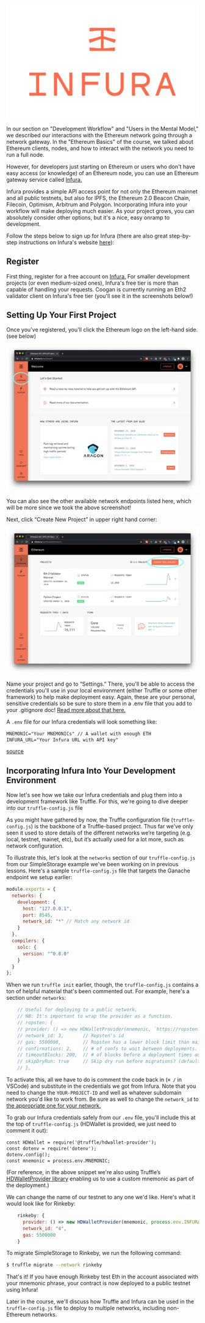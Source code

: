 ![Infura logo](../../../img/S04/infura-logo.png)

In our section on "Development Workflow" and "Users in the Mental Model," we described our interactions with the Ethereum network going through a network gateway. In the "Ethereum Basics" of the course, we talked about Ethereum clients, nodes, and how to interact with the network you need to run a full node.

However, for developers just starting on Ethereum or users who don't have easy access (or knowledge) of an Ethereum node, you can use an Ethereum gateway service called <a href="https://infura.io" target="_blank" rel="noopener noreferrer">Infura.</a>

Infura provides a simple API access point for not only the Ethereum mainnet and all public testnets, but also for IPFS, the Ethereum 2.0 Beacon Chain, Filecoin, Optimism, Arbitrum and Polygon. Incorporating Infura into your workflow will make deploying much easier. As your project grows, you can absolutely consider other options, but it's a nice, easy onramp to development.

Follow the steps below to sign up for Infura (there are also great step-by-step instructions on Infura's website <a href="https://blog.infura.io/getting-started-with-infura-28e41844cc89/" target="_blank" rel="noopener noreferrer">here</a>):

## Register

First thing, register for a free account on <a href="https://infura.io" target="_blank" rel="noopener noreferrer">Infura.</a> For smaller development projects (or even medium-sized ones), Infura's free tier is more than capable of handling your requests. Coogan is currently running an Eth2 validator client on Infura's free tier (you'll see it in the screenshots below!)

## Setting Up Your First Project

Once you've registered, you'll click the Ethereum logo on the left-hand side. (see below)

![Selecting Ethereum endpoint on Infura](../../../img/S04/infura-1.png)

You can also see the other available network endpoints listed here, which will be more since we took the above screenshot!

Next, click “Create New Project” in upper right hand corner:

![Selecting Create New Project on Infura](../../../img/S04/infura-2.png)

Name your project and go to “Settings.” There, you'll be able to access the credentials you'll use in your local environment (either Truffle or some other framework) to help make deployment easy. Again, these are your personal, sensitive credentials so be sure to store them in a .env file that you add to your .gitignore doc! <a href="https://consensys.net/blog/developers/how-to-avoid-uploading-your-private-key-to-github-approaches-to-prevent-making-your-secrets-public/" target="_blank" rel="noopener noreferrer">Read more about that here.</a>

A `.env` file for our Infura credentials will look something like:

```
MNEMONIC="Your MNEMONICs" // A wallet with enough ETH
INFURA_URL="Your Infura URL with API key"
```

<a href="https://ethereum.stackexchange.com/questions/96929/infura-io-secret-configuration-in-hdwalletprovider-truffle-config-js" target="_blank" rel="noopener noreferrer">source</a>

## Incorporating Infura Into Your Development Environment

Now let's see how we take our Infura credentials and plug them into a development framework like Truffle. For this, we're going to dive deeper into our `truffle-config.js` file

As you might have gathered by now, the Truffle configuration file (`truffle-config.js`) is the backbone of a Truffle-based project. Thus far we’ve only seen it used to store details of the different networks we’re targeting (e.g. local, testnet, mainet, etc), but it’s actually used for a lot more, such as network configuration.

To illustrate this, let's look at the <code>networks</code> section of our `truffle-config.js` from our SimpleStorage example we've been working on in previous lessons. Here's a sample `truffle-config.js` file that targets the Ganache endpoint we setup earlier:

```javascript
module.exports = {
  networks: {
    development: {
      host: "127.0.0.1",
      port: 8545,
      network_id: "*" // Match any network id
    }
  },
  compilers: {
    solc: {
      version: "^0.8.0"
    }
  }
};
```

When we run `truffle init` earlier, though, the `truffle-config.js` contains a ton of helpful material that's been commented out. For example, here's a section under `networks`:

```javascript
    // Useful for deploying to a public network.
    // NB: It's important to wrap the provider as a function.
    // ropsten: {
    // provider: () => new HDWalletProvider(mnemonic, `https://ropsten.infura.io/v3/YOUR-PROJECT-ID`),
    // network_id: 3,       // Ropsten's id
    // gas: 5500000,        // Ropsten has a lower block limit than mainnet
    // confirmations: 2,    // # of confs to wait between deployments. (default: 0)
    // timeoutBlocks: 200,  // # of blocks before a deployment times out  (minimum/default: 50)
    // skipDryRun: true     // Skip dry run before migrations? (default: false for public nets )
    // },
```

To activate this, all we have to do is comment the code back in (`⌘ /` in VSCode) and substitute in the credentials we got from Infura. Note that you need to change the `YOUR-PROJECT-ID` and well as whatever subdomain network you'd like to work from. Be sure as well to change the `network_id` to <a href="https://besu.hyperledger.org/en/stable/Concepts/NetworkID-And-ChainID/" target="_blank" rel="noopener noreferrer">the appropriate one for your network.</a> 

To grab our Infura credentials safely from our `.env` file, you'll include this at the top of `truffle-config.js` (HDWallet is provided, we just need to comment it out):

```
const HDWallet = require('@truffle/hdwallet-provider');
const dotenv = require('dotenv');
dotenv.config();
const mnemonic = process.env.MNEMONIC;
```

(For reference, in the above snippet we're also using Truffle’s <a href="https://github.com/trufflesuite/truffle/tree/develop/packages/hdwallet-provider" target="_blank" rel="noopener noreferrer">HDWalletProvider library</a> enabling us to use a custom mnemonic as part of the deployment.) 

We can change the name of our testnet to any one we'd like. Here's what it would look like for Rinkeby:

```javascript
    rinkeby: {
      provider: () => new HDWalletProvider(mnemonic, process.env.INFURA_URL),
      network_id: "4",
      gas: 5500000
    }
```

To migrate SimpleStorage to Rinkeby, we run the following command:

```bash
$ truffle migrate --network rinkeby
```

That's it! If you have enough Rinkeby test Eth in the account associated with your mnemonic phrase, your contract is now deployed to a public testnet using Infura!

Later in the course, we'll discuss how Truffle and Infura can be used in the `truffle-config.js` file to deploy to multiple networks, including non-Ethereum networks.